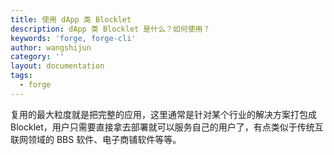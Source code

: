 ```yaml
---
title: 使用 dApp 类 Blocklet
description: dApp 类 Blocklet 是什么？如何使用？
keywords: 'forge, forge-cli'
author: wangshijun
category: ''
layout: documentation
tags:
  - forge
---
```


复用的最大粒度就是把完整的应用，这里通常是针对某个行业的解决方案打包成 Blocklet，用户只需要直接拿去部署就可以服务自己的用户了，有点类似于传统互联网领域的 BBS 软件、电子商铺软件等等。
